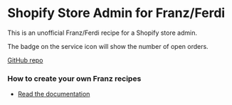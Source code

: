 # Shopify Store Admin for Franz/Ferdi

This is an unofficial Franz/Ferdi recipe for a Shopify store admin.

The badge on the service icon will show the number of open orders.

[GitHub repo](https://github.com/squatto/franz-recipe-shopify)

### How to create your own Franz recipes

* [Read the documentation](https://github.com/meetfranz/plugins)
